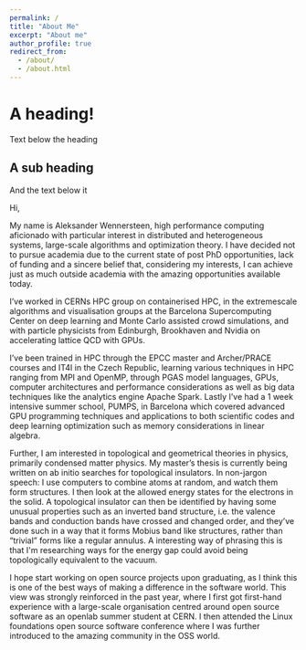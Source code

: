 ```yaml
---
permalink: /
title: "About Me"
excerpt: "About me"
author_profile: true
redirect_from: 
  - /about/
  - /about.html
---
```



A heading!
======

Text below the heading

A sub heading
------

And the text below it








Hi,

My name is Aleksander Wennersteen, high performance computing aficionado with particular interest in distributed and heterogeneous systems, large-scale algorithms and optimization theory. I have decided not to pursue academia due to the current state of post PhD opportunities, lack of funding and a sincere belief that, considering my interests, I can achieve just as much outside academia with the amazing opportunities available today.

I’ve worked in CERNs HPC group on containerised HPC, in the extremescale algorithms and visualisation groups at the Barcelona Supercomputing Center on deep learning and Monte Carlo assisted crowd simulations, and with particle physicists from Edinburgh, Brookhaven and Nvidia on accelerating lattice QCD with GPUs.

I’ve been trained in HPC through the EPCC master and Archer/PRACE courses and IT4I in the Czech Republic, learning various techniques in HPC ranging from MPI and OpenMP, through PGAS model languages, GPUs, computer architectures and performance considerations as well as big data techniques like the analytics engine Apache Spark. Lastly I’ve had a 1 week intensive summer school, PUMPS, in Barcelona which covered advanced GPU programming techniques and applications to both scientific codes and deep learning optimization such as memory considerations in linear algebra.

Further, I am interested in topological and geometrical theories in physics, primarily condensed matter physics. My master’s thesis is currently being written on ab initio searches for topological insulators. In non-jargon speech: I use computers to combine atoms at random, and watch them form structures. I then look at the allowed energy states for the electrons in the solid. A topological insulator can then be identified by having some unusual properties such as an inverted band structure, i.e. the valence bands and conduction bands have crossed and changed order, and they’ve done such in a way that it forms Mobius band like structures, rather than “trivial” forms like a regular annulus. A interesting way of phrasing this is that I'm researching ways for the energy gap could avoid being topologically equivalent to the vacuum.

I hope start working on open source projects upon graduating, as I think this is one of the best ways of making a difference in the software world. This view was strongly reinforced in the past year, where I first got first-hand experience with a large-scale organisation centred around open source software as an openlab summer student at CERN. I then attended the Linux foundations open source software conference where I was further introduced to the amazing community in the OSS world.